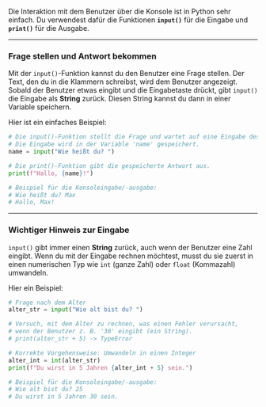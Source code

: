 Die Interaktion mit dem Benutzer über die Konsole ist in Python sehr einfach. Du verwendest dafür die Funktionen **`input()`** für die Eingabe und **`print()`** für die Ausgabe.

-----

### Frage stellen und Antwort bekommen

Mit der `input()`-Funktion kannst du den Benutzer eine Frage stellen. Der Text, den du in die Klammern schreibst, wird dem Benutzer angezeigt. Sobald der Benutzer etwas eingibt und die Eingabetaste drückt, gibt `input()` die Eingabe als **String** zurück. Diesen String kannst du dann in einer Variable speichern.

Hier ist ein einfaches Beispiel:

```python
# Die input()-Funktion stellt die Frage und wartet auf eine Eingabe des Benutzers.
# Die Eingabe wird in der Variable 'name' gespeichert.
name = input("Wie heißt du? ")

# Die print()-Funktion gibt die gespeicherte Antwort aus.
print(f"Hallo, {name}!")

# Beispiel für die Konsoleingabe/-ausgabe:
# Wie heißt du? Max
# Hallo, Max!
```

-----

### Wichtiger Hinweis zur Eingabe

`input()` gibt immer einen **String** zurück, auch wenn der Benutzer eine Zahl eingibt. Wenn du mit der Eingabe rechnen möchtest, musst du sie zuerst in einen numerischen Typ wie `int` (ganze Zahl) oder `float` (Kommazahl) umwandeln.

Hier ein Beispiel:

```python
# Frage nach dem Alter
alter_str = input("Wie alt bist du? ")

# Versuch, mit dem Alter zu rechnen, was einen Fehler verursacht,
# wenn der Benutzer z. B. '30' eingibt (ein String).
# print(alter_str + 5) -> TypeError

# Korrekte Vorgehensweise: Umwandeln in einen Integer
alter_int = int(alter_str)
print(f"Du wirst in 5 Jahren {alter_int + 5} sein.")

# Beispiel für die Konsoleingabe/-ausgabe:
# Wie alt bist du? 25
# Du wirst in 5 Jahren 30 sein.
```